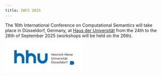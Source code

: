 ```yaml
---
title: IWCS 2025
---
```


The 16th International Conference on Computational Semantics will take place in Düsseldorf, Germany, at <a href="https://www.hdu.hhu.de/en/" target="_blank" rel="noopener noreferrer">Haus der Universität</a> from the 24th to the 26th of September 2025 (workshops will be held on the 26th).

<img src="hhu-logo.png" alt="HHU Logo" style="max-width: 50%; height: auto;">
